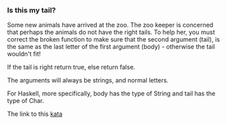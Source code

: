 ### Is this my tail?

Some new animals have arrived at the zoo. The zoo keeper is concerned that perhaps the animals do not have the right tails. To help her, you must correct the broken function to make sure that the second argument (tail), is the same as the last letter of the first argument (body) - otherwise the tail wouldn't fit!

If the tail is right return true, else return false.

The arguments will always be strings, and normal letters.

For Haskell, more specifically, body has the type of String and tail has the type of Char.  

The link to this [kata](https://www.codewars.com/kata/is-this-my-tail/javascript)
